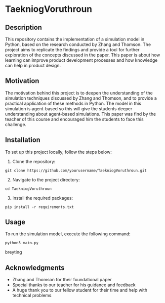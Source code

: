 # TaekniogVoruthroun

## Description
This repository contains the implementation of a simulation model in Python, based on the research conducted by Zhang and Thomson. The project aims to replicate the findings and provide a tool for further exploration of the concepts discussed in the paper. This paper is about how learning can improve product development processes and how knowledge can help in product design.

## Motivation
The motivation behind this project is to deepen the understanding of the simulation techniques discussed by Zhang and Thomson, and to provide a practical application of these methods in Python. The model in this simulation is agent-based so this will give the students deeper understanding about agent-based simulations. This paper was find by the teacher of this course and encouraged him the students to face this challenge.

## Installation
To set up this project locally, follow the steps below:

1. Clone the repository:

```
git clone https://github.com/yourusername/TaekniogVoruthroun.git
```
2. Navigate to the project directory:

``` 
cd TaekniogVoruthroun
```
3. Install the required packages:

```
pip install -r requirements.txt
```

## Usage
To run the simulation model, execute the following command:

```
python3 main.py
```

breyting





## Acknowledgments
- Zhang and Thomson for their foundational paper
- Special thanks to our teacher for his guidance and feedback
- A huge thank you to our fellow student for their time and help with technical problems

